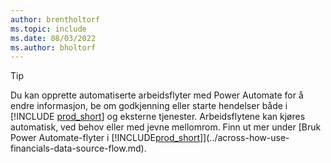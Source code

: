 ```yaml
---
author: brentholtorf
ms.topic: include
ms.date: 08/03/2022
ms.author: bholtorf
---
```

> [!TIP]
> Du kan opprette automatiserte arbeidsflyter med Power Automate for å endre informasjon, be om godkjenning eller starte hendelser både i [!INCLUDE [prod_short](prod_short.md)] og eksterne tjenester. Arbeidsflytene kan kjøres automatisk, ved behov eller med jevne mellomrom. Finn ut mer under [Bruk Power Automate-flyter i [!INCLUDE[prod_short](includes/prod_short.md)]](../across-how-use-financials-data-source-flow.md).
